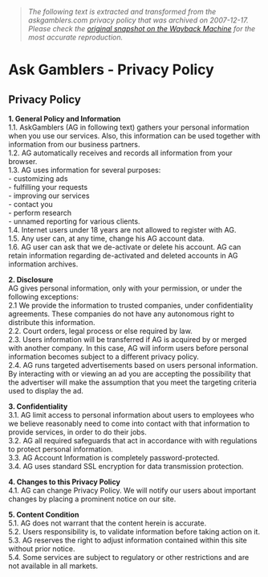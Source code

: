 > *The following text is extracted and transformed from the askgamblers.com privacy policy that was archived on 2007-12-17. Please check the [original snapshot on the Wayback Machine](https://web.archive.org/web/20071217122454id_/http%3A//www.askgamblers.com/privacy-policy.php) for the most accurate reproduction.*

# Ask Gamblers - Privacy Policy

## Privacy Policy

**1\. General Policy and Information**   
1.1. AskGamblers (AG in following text) gathers your personal information when you use our services. Also, this information can be used together with information from our business partners.   
1.2. AG automatically receives and records all information from your browser.   
1.3. AG uses information for several purposes:   
\- customizing ads   
\- fulfilling your requests   
\- improving our services   
\- contact you   
\- perform research   
\- unnamed reporting for various clients.   
1.4. Internet users under 18 years are not allowed to register with AG.   
1.5. Any user can, at any time, change his AG account data.   
1.6. AG user can ask that we de-activate or delete his account. AG can retain information regarding de-activated and deleted accounts in AG information archives.

**2\. Disclosure**   
AG gives personal information, only with your permission, or under the following exceptions:   
2.1 We provide the information to trusted companies, under confidentiality agreements. These companies do not have any autonomous right to distribute this information.   
2.2. Court orders, legal process or else required by law.   
2.3. Users information will be transferred if AG is acquired by or merged with another company. In this case, AG will inform users before personal information becomes subject to a different privacy policy.   
2.4. AG runs targeted advertisements based on users personal information. By interacting with or viewing an ad you are accepting the possibility that the advertiser will make the assumption that you meet the targeting criteria used to display the ad.

**3\. Confidentiality**   
3.1. AG limit access to personal information about users to employees who we believe reasonably need to come into contact with that information to provide services, in order to do their jobs.   
3.2. AG all required safeguards that act in accordance with with regulations to protect personal information.   
3.3. AG Account Information is completely password-protected.   
3.4. AG uses standard SSL encryption for data transmission protection.

**4\. Changes to this Privacy Policy**   
4.1. AG can change Privacy Policy. We will notify our users about important changes by placing a prominent notice on our site.

**5\. Content Condition**   
5.1. AG does not warrant that the content herein is accurate.   
5.2. Users responsibility is, to validate information before taking action on it.   
5.3. AG reserves the right to adjust information contained within this site without prior notice.   
5.4. Some services are subject to regulatory or other restrictions and are not available in all markets.
